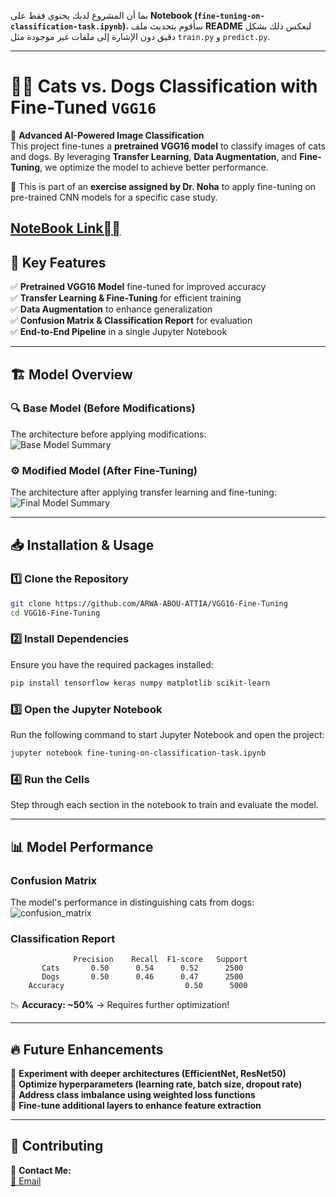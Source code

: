 بما أن المشروع لديك يحتوي فقط على **Notebook (`fine-tuning-on-classification-task.ipynb`)**، سأقوم بتحديث ملف **README** ليعكس ذلك بشكل دقيق دون الإشارة إلى ملفات غير موجودة مثل `train.py` و `predict.py`.  

---

# 🐶🐱 Cats vs. Dogs Classification with Fine-Tuned `VGG16`  

🚀 **Advanced AI-Powered Image Classification**  
This project fine-tunes a **pretrained VGG16 model** to classify images of cats and dogs. By leveraging **Transfer Learning**, **Data Augmentation**, and **Fine-Tuning**, we optimize the model to achieve better performance.  


📌 This is part of an **exercise assigned by Dr. Noha** to apply fine-tuning on pre-trained CNN models for a specific case study.  


[NoteBook Link⛓️‍💥](https://www.kaggle.com/code/arwaabouattia/fine-tuning-on-classification-task)
---

## 🌟 Key Features  
✅ **Pretrained VGG16 Model** fine-tuned for improved accuracy  
✅ **Transfer Learning & Fine-Tuning** for efficient training  
✅ **Data Augmentation** to enhance generalization  
✅ **Confusion Matrix & Classification Report** for evaluation  
✅ **End-to-End Pipeline** in a single Jupyter Notebook  

---

## 🏗️ Model Overview  

### **🔍 Base Model (Before Modifications)**  
The architecture before applying modifications:  
![Base Model Summary](https://github.com/user-attachments/assets/1add889c-a07c-4641-bb83-f31dc1c498d7)  

### **⚙️ Modified Model (After Fine-Tuning)**  
The architecture after applying transfer learning and fine-tuning:  
![Final Model Summary](https://github.com/user-attachments/assets/2e831e21-c7c6-49ac-8010-6aad7d5c5e8d)  

---

## 📥 Installation & Usage  

### **1️⃣ Clone the Repository**  
```bash
git clone https://github.com/ARWA-ABOU-ATTIA/VGG16-Fine-Tuning
cd VGG16-Fine-Tuning
```

### **2️⃣ Install Dependencies**  
Ensure you have the required packages installed:  
```bash
pip install tensorflow keras numpy matplotlib scikit-learn
```

### **3️⃣ Open the Jupyter Notebook**  
Run the following command to start Jupyter Notebook and open the project:  
```bash
jupyter notebook fine-tuning-on-classification-task.ipynb
```

### **4️⃣ Run the Cells**  
Step through each section in the notebook to train and evaluate the model.  

---

## 📊 Model Performance  

### **Confusion Matrix**  
The model's performance in distinguishing cats from dogs:  
![confusion_matrix](https://github.com/user-attachments/assets/88bac5dc-391b-4c57-b01e-96e504ae4aa8)  

### **Classification Report**  
```
              Precision    Recall  F1-score   Support
       Cats       0.50      0.54      0.52      2500
       Dogs       0.50      0.46      0.47      2500
    Accuracy                           0.50      5000
```
📉 **Accuracy: ~50%** → Requires further optimization!  

---

## 🔥 Future Enhancements  
🔹 **Experiment with deeper architectures (EfficientNet, ResNet50)**  
🔹 **Optimize hyperparameters (learning rate, batch size, dropout rate)**  
🔹 **Address class imbalance using weighted loss functions**  
🔹 **Fine-tune additional layers to enhance feature extraction**  

---

## 🤝 Contributing  
📩 **Contact Me:**  
[📧 Email](mailto:arwaabouattia@gmail.com)  
